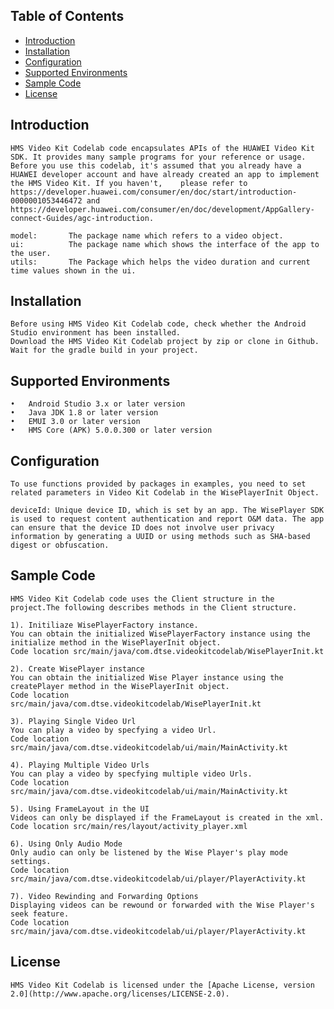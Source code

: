 ## Table of Contents

 * [Introduction](#introduction)
 * [Installation](#installation)
 * [Configuration ](#configuration )
 * [Supported Environments](#supported-environments)
 * [Sample Code](#Sample-Code)
 * [License](#license)
 
 
## Introduction
    HMS Video Kit Codelab code encapsulates APIs of the HUAWEI Video Kit SDK. It provides many sample programs for your reference or usage.
    Before you use this codelab, it's assumed that you already have a HUAWEI developer account and have already created an app to implement the HMS Video Kit. If you haven't,    please refer to https://developer.huawei.com/consumer/en/doc/start/introduction-0000001053446472 and https://developer.huawei.com/consumer/en/doc/development/AppGallery-connect-Guides/agc-introduction.
    
    model:       The package name which refers to a video object.
    ui:          The package name which shows the interface of the app to the user.
    utils:       The Package which helps the video duration and current time values shown in the ui.

## Installation
    Before using HMS Video Kit Codelab code, check whether the Android Studio environment has been installed. 
    Download the HMS Video Kit Codelab project by zip or clone in Github.
    Wait for the gradle build in your project.
    
## Supported Environments
	•	Android Studio 3.x or later version
	•	Java JDK 1.8 or later version
	•	EMUI 3.0 or later version
	•	HMS Core (APK) 5.0.0.300 or later version

## Configuration 
    To use functions provided by packages in examples, you need to set related parameters in Video Kit Codelab in the WisePlayerInit Object.
    
    deviceId: Unique device ID, which is set by an app. The WisePlayer SDK is used to request content authentication and report O&M data. The app can ensure that the device ID does not involve user privacy information by generating a UUID or using methods such as SHA-based digest or obfuscation.
	
## Sample Code
    HMS Video Kit Codelab code uses the Client structure in the project.The following describes methods in the Client structure.

    1). Initiliaze WisePlayerFactory instance.
    You can obtain the initialized WisePlayerFactory instance using the initialize method in the WisePlayerInit object.
    Code location src/main/java/com.dtse.videokitcodelab/WisePlayerInit.kt
    
    2). Create WisePlayer instance
    You can obtain the initialized Wise Player instance using the createPlayer method in the WisePlayerInit object.
    Code location  src/main/java/com.dtse.videokitcodelab/WisePlayerInit.kt
    
    3). Playing Single Video Url
    You can play a video by specfying a video Url.
    Code location src/main/java/com.dtse.videokitcodelab/ui/main/MainActivity.kt
    
    4). Playing Multiple Video Urls
    You can play a video by specfying multiple video Urls.
    Code location src/main/java/com.dtse.videokitcodelab/ui/main/MainActivity.kt
    
    5). Using FrameLayout in the UI
    Videos can only be displayed if the FrameLayout is created in the xml.
    Code location src/main/res/layout/activity_player.xml
    
    6). Using Only Audio Mode
    Only audio can only be listened by the Wise Player's play mode settings.
    Code location src/main/java/com.dtse.videokitcodelab/ui/player/PlayerActivity.kt
    
    7). Video Rewinding and Forwarding Options
    Displaying videos can be rewound or forwarded with the Wise Player's seek feature.
    Code location src/main/java/com.dtse.videokitcodelab/ui/player/PlayerActivity.kt

##  License
    HMS Video Kit Codelab is licensed under the [Apache License, version 2.0](http://www.apache.org/licenses/LICENSE-2.0).
